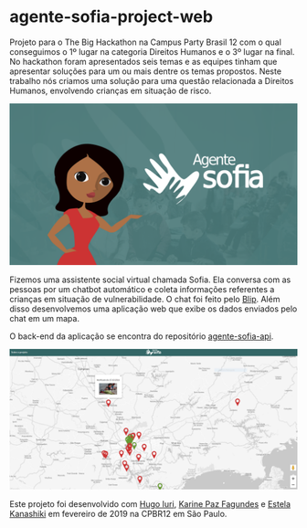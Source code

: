 # agente-sofia-project-web
Projeto para o The Big Hackathon na Campus Party Brasil 12 com o qual conseguimos o 1º lugar na categoria Direitos Humanos e o 3º lugar na final.
No hackathon foram apresentados seis temas e as equipes tinham que apresentar soluções para um ou mais dentre os temas propostos. Neste trabalho nós criamos uma solução para uma questão relacionada a Direitos Humanos, envolvendo crianças em situação de risco.

![Imagem do projeto ](img/img_0.png)

Fizemos uma assistente social virtual chamada Sofia. Ela conversa com as pessoas por um chatbot automático e coleta informações referentes a crianças em situação de vulnerabilidade. O chat foi feito pelo [Blip](https://blip.ai/). Além disso desenvolvemos uma aplicação web que exibe os dados enviados pelo chat em um mapa.

O back-end da aplicação se encontra do repositório [agente-sofia-api](https://github.com/marialuisacp/agente-sofia-api).

![Imagem do projeto ](img/img_1.PNG)
      
Este projeto foi desenvolvido com [Hugo Iuri](https://github.com/hugoiuri), [Karine Paz Fagundes](https://github.com/kpazfagundes) e [Estela Kanashiki](https://www.linkedin.com/in/estela-kanashiki-1714073a/) em fevereiro de 2019 na CPBR12 em São Paulo.
